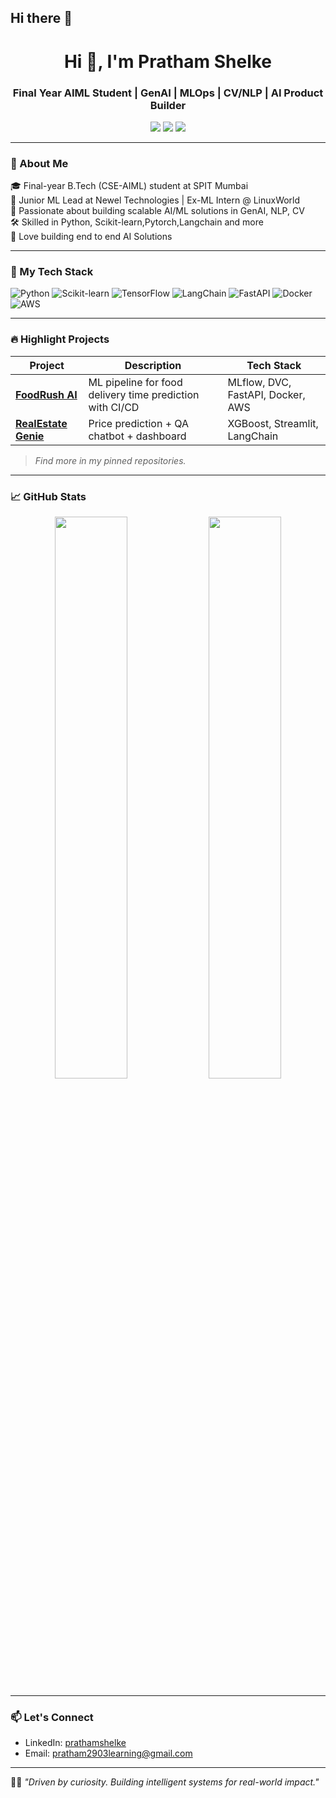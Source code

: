 ## Hi there 👋

<!--
**PrathamShelke/PrathamShelke** is a ✨ _special_ ✨ repository because its `README.md` (this file) appears on your GitHub profile.

Here are some ideas to get you started:

- 🔭 I’m currently working on ...
- 🌱 I’m currently learning ...
- 👯 I’m looking to collaborate on ...
- 🤔 I’m looking for help with ...
- 💬 Ask me about ...
- 📫 How to reach me: ...
- 😄 Pronouns: ...
- ⚡ Fun fact: ...
-->
<h1 align="center">Hi 👋, I'm Pratham Shelke</h1>
<h3 align="center">Final Year AIML Student | GenAI | MLOps | CV/NLP | AI Product Builder</h3>

<p align="center">
  <a href="https://github.com/PrathamShelke"><img src="https://img.shields.io/github/followers/PrathamShelke?label=Follow&style=social"></a>
  <a href="https://www.linkedin.com/in/prathamshelke/"><img src="https://img.shields.io/badge/LinkedIn-prathamshelke-blue?logo=linkedin"></a>
  <a href="mailto:prathamshelke2903@gmail.com"><img src="https://img.shields.io/badge/email-prathamshelke2903@gmail.com-blue?logo=gmail"></a>
</p>

---

### 🚀 About Me

🎓 Final-year B.Tech (CSE-AIML) student at SPIT Mumbai  
💼 Junior ML Lead at Newel Technologies | Ex-ML Intern @ LinuxWorld  
🧠 Passionate about building scalable AI/ML solutions in GenAI, NLP, CV  
🛠️ Skilled in Python, Scikit-learn,Pytorch,Langchain and more  
📢 Love building end to end AI Solutions

---

### 🧠 My Tech Stack
![Python](https://img.shields.io/badge/-Python-black?style=flat-square&logo=python)
![Scikit-learn](https://img.shields.io/badge/-Scikit--learn-orange?style=flat-square&logo=scikit-learn)
![TensorFlow](https://img.shields.io/badge/-TensorFlow-orange?style=flat-square&logo=TensorFlow)
![LangChain](https://img.shields.io/badge/-LangChain-blue?style=flat-square)
![FastAPI](https://img.shields.io/badge/-FastAPI-005571?style=flat-square)
![Docker](https://img.shields.io/badge/-Docker-2496ED?style=flat-square&logo=docker)
![AWS](https://img.shields.io/badge/-AWS-black?style=flat-square&logo=amazon-aws)

---

### 🔥 Highlight Projects

| Project | Description | Tech Stack |
|--------|-------------|------------|
| [**FoodRush AI**](https://github.com/PrathamShelke/Swiggy_Delivery_Time_Prediction) | ML pipeline for food delivery time prediction with CI/CD | MLflow, DVC, FastAPI, Docker, AWS |
| [**RealEstate Genie**](https://github.com/PrathamShelke/Real_Estate_Project) | Price prediction + QA chatbot + dashboard | XGBoost, Streamlit, LangChain |

> *Find more in my pinned repositories.*

---

### 📈 GitHub Stats

<p align="center">
  <img width="48%" src="https://github-readme-stats.vercel.app/api?username=PrathamShelke&show_icons=true&theme=radical" />
  <img width="48%" src="https://github-readme-streak-stats.herokuapp.com/?user=PrathamShelke&theme=radical" />
</p>

---

### 📫 Let's Connect

- LinkedIn: [prathamshelke](https://www.linkedin.com/in/prathamshelke/)
- Email: pratham2903learning@gmail.com

---

🧑‍💻 *"Driven by curiosity. Building intelligent systems for real-world impact."*


